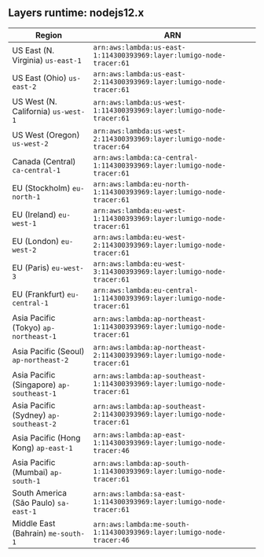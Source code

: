 Layers runtime: nodejs12.x
----
| Region | ARN |
| --- | --- |
|US East (N. Virginia)  `us-east-1`|`arn:aws:lambda:us-east-1:114300393969:layer:lumigo-node-tracer:61`|
|US East (Ohio)  `us-east-2`|`arn:aws:lambda:us-east-2:114300393969:layer:lumigo-node-tracer:61`|
|US West (N. California)  `us-west-1`|`arn:aws:lambda:us-west-1:114300393969:layer:lumigo-node-tracer:61`|
|US West (Oregon)  `us-west-2`|`arn:aws:lambda:us-west-2:114300393969:layer:lumigo-node-tracer:64`|
|Canada (Central)  `ca-central-1`|`arn:aws:lambda:ca-central-1:114300393969:layer:lumigo-node-tracer:61`|
|EU (Stockholm)  `eu-north-1`|`arn:aws:lambda:eu-north-1:114300393969:layer:lumigo-node-tracer:61`|
|EU (Ireland)  `eu-west-1`|`arn:aws:lambda:eu-west-1:114300393969:layer:lumigo-node-tracer:61`|
|EU (London)  `eu-west-2`|`arn:aws:lambda:eu-west-2:114300393969:layer:lumigo-node-tracer:61`|
|EU (Paris)  `eu-west-3`|`arn:aws:lambda:eu-west-3:114300393969:layer:lumigo-node-tracer:61`|
|EU (Frankfurt)  `eu-central-1`|`arn:aws:lambda:eu-central-1:114300393969:layer:lumigo-node-tracer:61`|
|Asia Pacific (Tokyo)  `ap-northeast-1`|`arn:aws:lambda:ap-northeast-1:114300393969:layer:lumigo-node-tracer:61`|
|Asia Pacific (Seoul)  `ap-northeast-2`|`arn:aws:lambda:ap-northeast-2:114300393969:layer:lumigo-node-tracer:61`|
|Asia Pacific (Singapore)  `ap-southeast-1`|`arn:aws:lambda:ap-southeast-1:114300393969:layer:lumigo-node-tracer:61`|
|Asia Pacific (Sydney)  `ap-southeast-2`|`arn:aws:lambda:ap-southeast-2:114300393969:layer:lumigo-node-tracer:61`|
|Asia Pacific (Hong Kong)  `ap-east-1`|`arn:aws:lambda:ap-east-1:114300393969:layer:lumigo-node-tracer:46`|
|Asia Pacific (Mumbai)  `ap-south-1`|`arn:aws:lambda:ap-south-1:114300393969:layer:lumigo-node-tracer:61`|
|South America (São Paulo)  `sa-east-1`|`arn:aws:lambda:sa-east-1:114300393969:layer:lumigo-node-tracer:61`|
|Middle East (Bahrain)  `me-south-1`|`arn:aws:lambda:me-south-1:114300393969:layer:lumigo-node-tracer:46`|
